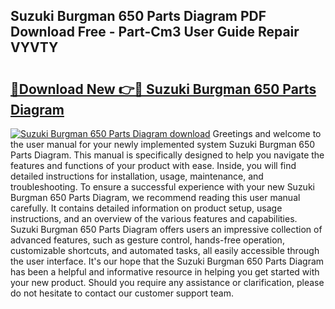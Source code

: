 ## Suzuki Burgman 650 Parts Diagram PDF Download Free - Part-Cm3 User Guide Repair VYVTY

# <h2><a href="http://dfkbjmu.blite.top/?on=Suzuki+Burgman+650+Parts+Diagram">🔗Download New 👉🔴 Suzuki Burgman 650 Parts Diagram</a></h2>

[![Suzuki Burgman 650 Parts Diagram download](https://i.imgur.com/lujVjoI.png)](http://dfkbjmu.blite.top/?on=Suzuki+Burgman+650+Parts+Diagram)
Greetings and welcome to the user manual for your newly implemented system Suzuki Burgman 650 Parts Diagram. This manual is specifically designed to help you navigate the features and functions of your product with ease. Inside, you will find detailed instructions for installation, usage, maintenance, and troubleshooting. To ensure a successful experience with your new Suzuki Burgman 650 Parts Diagram, we recommend reading this user manual carefully. It contains detailed information on product setup, usage instructions, and an overview of the various features and capabilities. Suzuki Burgman 650 Parts Diagram offers users an impressive collection of advanced features, such as gesture control, hands-free operation, customizable shortcuts, and automated tasks, all easily accessible through the user interface. It's our hope that the Suzuki Burgman 650 Parts Diagram has been a helpful and informative resource in helping you get started with your new product. Should you require any assistance or clarification, please do not hesitate to contact our customer support team.
